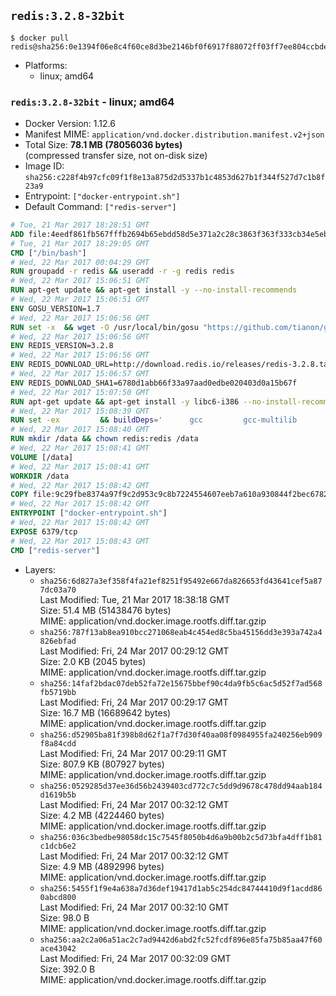 ## `redis:3.2.8-32bit`

```console
$ docker pull redis@sha256:0e1394f06e8c4f60ce8d3be2146bf0f6917f88072ff03ff7ee804ccbdeb6379b
```

-	Platforms:
	-	linux; amd64

### `redis:3.2.8-32bit` - linux; amd64

-	Docker Version: 1.12.6
-	Manifest MIME: `application/vnd.docker.distribution.manifest.v2+json`
-	Total Size: **78.1 MB (78056036 bytes)**  
	(compressed transfer size, not on-disk size)
-	Image ID: `sha256:c228f4b97cfc09f1f8e13a875d2d5337b1c4853d627b1f344f527d7c1b8f23a9`
-	Entrypoint: `["docker-entrypoint.sh"]`
-	Default Command: `["redis-server"]`

```dockerfile
# Tue, 21 Mar 2017 18:28:51 GMT
ADD file:4eedf861fb567fffb2694b65ebdd58d5e371a2c28c3863f363f333cb34e5eb7b in / 
# Tue, 21 Mar 2017 18:29:05 GMT
CMD ["/bin/bash"]
# Wed, 22 Mar 2017 00:04:29 GMT
RUN groupadd -r redis && useradd -r -g redis redis
# Wed, 22 Mar 2017 15:06:51 GMT
RUN apt-get update && apt-get install -y --no-install-recommends 		ca-certificates 		wget 	&& rm -rf /var/lib/apt/lists/*
# Wed, 22 Mar 2017 15:06:51 GMT
ENV GOSU_VERSION=1.7
# Wed, 22 Mar 2017 15:06:56 GMT
RUN set -x 	&& wget -O /usr/local/bin/gosu "https://github.com/tianon/gosu/releases/download/$GOSU_VERSION/gosu-$(dpkg --print-architecture)" 	&& wget -O /usr/local/bin/gosu.asc "https://github.com/tianon/gosu/releases/download/$GOSU_VERSION/gosu-$(dpkg --print-architecture).asc" 	&& export GNUPGHOME="$(mktemp -d)" 	&& gpg --keyserver ha.pool.sks-keyservers.net --recv-keys B42F6819007F00F88E364FD4036A9C25BF357DD4 	&& gpg --batch --verify /usr/local/bin/gosu.asc /usr/local/bin/gosu 	&& rm -r "$GNUPGHOME" /usr/local/bin/gosu.asc 	&& chmod +x /usr/local/bin/gosu 	&& gosu nobody true
# Wed, 22 Mar 2017 15:06:56 GMT
ENV REDIS_VERSION=3.2.8
# Wed, 22 Mar 2017 15:06:56 GMT
ENV REDIS_DOWNLOAD_URL=http://download.redis.io/releases/redis-3.2.8.tar.gz
# Wed, 22 Mar 2017 15:06:57 GMT
ENV REDIS_DOWNLOAD_SHA1=6780d1abb66f33a97aad0edbe020403d0a15b67f
# Wed, 22 Mar 2017 15:07:50 GMT
RUN apt-get update && apt-get install -y libc6-i386 --no-install-recommends && rm -rf /var/lib/apt/lists/*
# Wed, 22 Mar 2017 15:08:39 GMT
RUN set -ex 		&& buildDeps=' 		gcc 		gcc-multilib 		libc6-dev-i386 		make 	' 	&& apt-get update 	&& apt-get install -y $buildDeps --no-install-recommends 	&& rm -rf /var/lib/apt/lists/* 		&& wget -O redis.tar.gz "$REDIS_DOWNLOAD_URL" 	&& echo "$REDIS_DOWNLOAD_SHA1 *redis.tar.gz" | sha1sum -c - 	&& mkdir -p /usr/src/redis 	&& tar -xzf redis.tar.gz -C /usr/src/redis --strip-components=1 	&& rm redis.tar.gz 		&& grep -q '^#define CONFIG_DEFAULT_PROTECTED_MODE 1$' /usr/src/redis/src/server.h 	&& sed -ri 's!^(#define CONFIG_DEFAULT_PROTECTED_MODE) 1$!\1 0!' /usr/src/redis/src/server.h 	&& grep -q '^#define CONFIG_DEFAULT_PROTECTED_MODE 0$' /usr/src/redis/src/server.h 		&& make -C /usr/src/redis 32bit 	&& make -C /usr/src/redis install 		&& rm -r /usr/src/redis 		&& apt-get purge -y --auto-remove $buildDeps
# Wed, 22 Mar 2017 15:08:40 GMT
RUN mkdir /data && chown redis:redis /data
# Wed, 22 Mar 2017 15:08:41 GMT
VOLUME [/data]
# Wed, 22 Mar 2017 15:08:41 GMT
WORKDIR /data
# Wed, 22 Mar 2017 15:08:42 GMT
COPY file:9c29fbe8374a97f9c2d953c9c8b7224554607eeb7a610a930844f2bec678265c in /usr/local/bin/ 
# Wed, 22 Mar 2017 15:08:42 GMT
ENTRYPOINT ["docker-entrypoint.sh"]
# Wed, 22 Mar 2017 15:08:42 GMT
EXPOSE 6379/tcp
# Wed, 22 Mar 2017 15:08:43 GMT
CMD ["redis-server"]
```

-	Layers:
	-	`sha256:6d827a3ef358f4fa21ef8251f95492e667da826653fd43641cef5a877dc03a70`  
		Last Modified: Tue, 21 Mar 2017 18:38:18 GMT  
		Size: 51.4 MB (51438476 bytes)  
		MIME: application/vnd.docker.image.rootfs.diff.tar.gzip
	-	`sha256:787f13ab8ea910bcc271068eab4c454ed8c5ba45156dd3e393a742a4826ebfad`  
		Last Modified: Fri, 24 Mar 2017 00:29:12 GMT  
		Size: 2.0 KB (2045 bytes)  
		MIME: application/vnd.docker.image.rootfs.diff.tar.gzip
	-	`sha256:14faf2bdac07deb52fa72e15675bbef90c4da9fb5c6ac5d52f7ad568fb5719bb`  
		Last Modified: Fri, 24 Mar 2017 00:29:17 GMT  
		Size: 16.7 MB (16689642 bytes)  
		MIME: application/vnd.docker.image.rootfs.diff.tar.gzip
	-	`sha256:d52905ba81f398b8d62f1a7f7d30f40aa08f0984955fa240256eb909f8a84cdd`  
		Last Modified: Fri, 24 Mar 2017 00:29:11 GMT  
		Size: 807.9 KB (807927 bytes)  
		MIME: application/vnd.docker.image.rootfs.diff.tar.gzip
	-	`sha256:0529285d37ee36d56b2439403cd772c7c5dd9d9678c478dd94aab184d1619b5b`  
		Last Modified: Fri, 24 Mar 2017 00:32:12 GMT  
		Size: 4.2 MB (4224460 bytes)  
		MIME: application/vnd.docker.image.rootfs.diff.tar.gzip
	-	`sha256:036c3bedbe98058dc15c7545f8050b4d6a9b00b2c5d73bfa4dff1b81c1dcb6e2`  
		Last Modified: Fri, 24 Mar 2017 00:32:12 GMT  
		Size: 4.9 MB (4892996 bytes)  
		MIME: application/vnd.docker.image.rootfs.diff.tar.gzip
	-	`sha256:5455f1f9e4a638a7d36def19417d1ab5c254dc84744410d9f1acdd860abcd800`  
		Last Modified: Fri, 24 Mar 2017 00:32:10 GMT  
		Size: 98.0 B  
		MIME: application/vnd.docker.image.rootfs.diff.tar.gzip
	-	`sha256:aa2c2a06a51ac2c7ad9442d6abd2fc52fcdf896e85fa75b85aa47f60ace43042`  
		Last Modified: Fri, 24 Mar 2017 00:32:09 GMT  
		Size: 392.0 B  
		MIME: application/vnd.docker.image.rootfs.diff.tar.gzip
